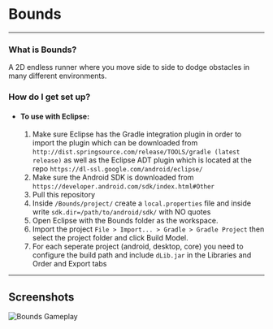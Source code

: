 # **Bounds** #
***

### What is Bounds? ###
A 2D endless runner where you move side to side to dodge obstacles in many different environments.

### How do I get set up? ###

* #### To use with Eclipse:
  1. Make sure Eclipse has the Gradle integration plugin in order to import the plugin which can be downloaded from ```http://dist.springsource.com/release/TOOLS/gradle (latest release)``` as well as the Eclipse ADT plugin which is located at the repo  ```https://dl-ssl.google.com/android/eclipse/```
  1. Make sure the Android SDK is downloaded from ```https://developer.android.com/sdk/index.html#Other```
  1. Pull this repository
  1. Inside ```/Bounds/project/``` create a ```local.properties``` file and inside write ```sdk.dir=/path/to/android/sdk/``` with NO quotes
  1. Open Eclipse with the Bounds folder as the workspace.
  1. Import the project ```File > Import... > Gradle > Gradle Project``` then select the project folder and click Build Model.
  1. For each seperate project (android, desktop, core) you need to configure the build path and include ```dLib.jar``` in the Libraries and Order and Export tabs
***

## Screenshots ##
![Bounds Gameplay](https://giant.gfycat.com/HarshMediocreCrownofthornsstarfish.gif)